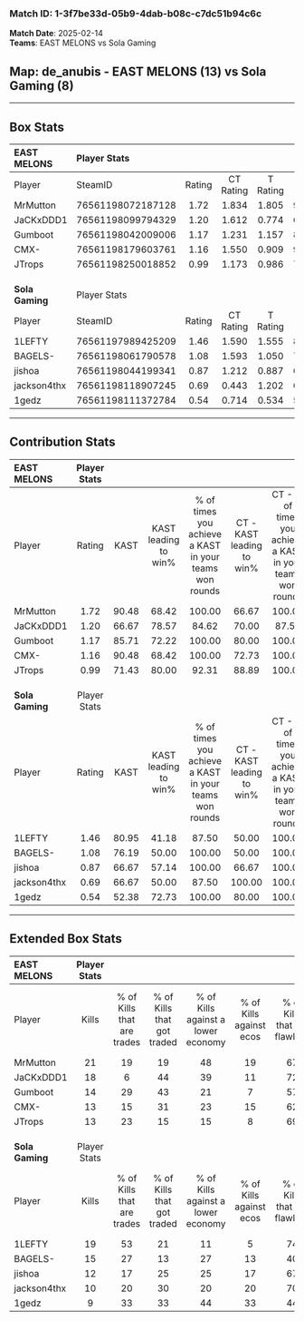 ### Match ID: 1-3f7be33d-05b9-4dab-b08c-c7dc51b94c6c  
**Match Date**: 2025-02-14  
**Teams**: EAST MELONS vs Sola Gaming  

## **Map**: de_anubis - EAST MELONS (13) vs Sola Gaming (8)  
---  

## Box Stats  

| **EAST MELONS** | Player Stats      |        |           |          |       |       |       |         |        |      |     |
| :- | :- | :-: | :-: | :-: | :-: | :-: | :-: | :-: | :-: | :-: | :-: |
| Player          | SteamID           | Rating | CT Rating | T Rating | KAST  |  ADR  | Kills | Assists | Deaths | K/D  | HS% |
| MrMutton        | 76561198072187128 |  1.72  |   1.834   |  1.805   | 90.48 | 130.1 |  21   |   10    |   13   | 1.62 | 47  |
| JaCKxDDD1       | 76561198099794329 |  1.20  |   1.612   |  0.774   | 66.67 | 87.3  |  18   |    3    |   15   | 1.20 | 44  |
| Gumboot         | 76561198042009006 |  1.17  |   1.231   |  1.157   | 85.71 | 64.0  |  14   |    2    |   12   | 1.17 | 42  |
| CMX-            | 76561198179603761 |  1.16  |   1.550   |  0.909   | 90.48 | 73.1  |  13   |    6    |   14   | 0.93 | 61  |
| JTrops          | 76561198250018852 |  0.99  |   1.173   |  0.986   | 71.43 | 52.6  |  13   |    2    |   12   | 1.08 | 30  |
|                 |                   |        |           |          |       |       |       |         |        |      |     |
|                 |                   |        |           |          |       |       |       |         |        |      |     |
|                 |                   |        |           |          |       |       |       |         |        |      |     |
| **Sola Gaming** | Player Stats      |        |           |          |       |       |       |         |        |      |     |
| Player          | SteamID           | Rating | CT Rating | T Rating | KAST  |  ADR  | Kills | Assists | Deaths | K/D  | HS% |
| 1LEFTY          | 76561197989425209 |  1.46  |   1.590   |  1.555   | 80.95 | 104.1 |  19   |    5    |   13   | 1.46 | 68  |
| BAGELS-         | 76561198061790578 |  1.08  |   1.593   |  1.050   | 76.19 | 75.2  |  15   |    3    |   16   | 0.94 | 53  |
| jishoa          | 76561198044199341 |  0.87  |   1.212   |  0.887   | 66.67 | 60.5  |  12   |    4    |   15   | 0.80 | 25  |
| jackson4thx     | 76561198118907245 |  0.69  |   0.443   |  1.202   | 66.67 | 53.3  |  10   |    3    |   18   | 0.56 | 40  |
| 1gedz           | 76561198111372784 |  0.54  |   0.714   |  0.534   | 52.38 | 51.1  |   9   |    3    |   18   | 0.50 | 55  |
---  

## Contribution Stats  

| **EAST MELONS** | Player Stats |       |                      |                                                        |                           |                                                             |                          |                                                            |
| :- | :-: | :-: | :-: | :-: | :-: | :-: | :-: | :-: |
| Player          |    Rating    | KAST  | KAST leading to win% | % of times you achieve a KAST in your teams won rounds | CT - KAST leading to win% | CT - % of times you achieve a KAST in your teams won rounds | T - KAST leading to win% | T - % of times you achieve a KAST in your teams won rounds |
| MrMutton        |     1.72     | 90.48 |        68.42         |                         100.00                         |           66.67           |                           100.00                            |          71.43           |                           100.00                           |
| JaCKxDDD1       |     1.20     | 66.67 |        78.57         |                         84.62                          |           70.00           |                            87.50                            |          100.00          |                           80.00                            |
| Gumboot         |     1.17     | 85.71 |        72.22         |                         100.00                         |           80.00           |                           100.00                            |          62.50           |                           100.00                           |
| CMX-            |     1.16     | 90.48 |        68.42         |                         100.00                         |           72.73           |                           100.00                            |          62.50           |                           100.00                           |
| JTrops          |     0.99     | 71.43 |        80.00         |                         92.31                          |           88.89           |                           100.00                            |          66.67           |                           80.00                            |
|                 |              |       |                      |                                                        |                           |                                                             |                          |                                                            |
|                 |              |       |                      |                                                        |                           |                                                             |                          |                                                            |
|                 |              |       |                      |                                                        |                           |                                                             |                          |                                                            |
| **Sola Gaming** | Player Stats |       |                      |                                                        |                           |                                                             |                          |                                                            |
| Player          |    Rating    | KAST  | KAST leading to win% | % of times you achieve a KAST in your teams won rounds | CT - KAST leading to win% | CT - % of times you achieve a KAST in your teams won rounds | T - KAST leading to win% | T - % of times you achieve a KAST in your teams won rounds |
| 1LEFTY          |     1.46     | 80.95 |        41.18         |                         87.50                          |           50.00           |                           100.00                            |          33.33           |                           75.00                            |
| BAGELS-         |     1.08     | 76.19 |        50.00         |                         100.00                         |           50.00           |                           100.00                            |          50.00           |                           100.00                           |
| jishoa          |     0.87     | 66.67 |        57.14         |                         100.00                         |           66.67           |                           100.00                            |          50.00           |                           100.00                           |
| jackson4thx     |     0.69     | 66.67 |        50.00         |                         87.50                          |          100.00           |                           100.00                            |          30.00           |                           75.00                            |
| 1gedz           |     0.54     | 52.38 |        72.73         |                         100.00                         |           80.00           |                           100.00                            |          66.67           |                           100.00                           |
---  

## Extended Box Stats  

| **EAST MELONS** | Player Stats |                            |                            |                                    |                         |                              |                                 |        |                             |                                     |                          |                               |                            |
| :- | :-: | :-: | :-: | :-: | :-: | :-: | :-: | :-: | :-: | :-: | :-: | :-: | :-: |
| Player          |    Kills     | % of Kills that are trades | % of Kills that got traded | % of Kills against a lower economy | % of Kills against ecos | % of Kills that are flawless | % of Kills that are close duels | Deaths | % of Deaths that get traded | % of Deaths against a lower economy | % of Deaths against ecos | % of Deaths that are flawless | % of Deaths that are close |
| MrMutton        |      21      |             19             |             19             |                 48                 |           19            |              67              |                5                |   13   |             31              |                  0                  |            0             |              46               |             23             |
| JaCKxDDD1       |      18      |             6              |             44             |                 39                 |           11            |              72              |                0                |   15   |             13              |                 20                  |            13            |              47               |             0              |
| Gumboot         |      14      |             29             |             43             |                 21                 |            7            |              57              |                0                |   12   |              8              |                  8                  |            0             |              83               |             8              |
| CMX-            |      13      |             15             |             31             |                 23                 |           15            |              62              |                8                |   14   |             29              |                 14                  |            7             |              36               |             14             |
| JTrops          |      13      |             23             |             15             |                 15                 |            8            |              69              |                0                |   12   |             33              |                 17                  |            8             |              83               |             8              |
|                 |              |                            |                            |                                    |                         |                              |                                 |        |                             |                                     |                          |                               |                            |
|                 |              |                            |                            |                                    |                         |                              |                                 |        |                             |                                     |                          |                               |                            |
|                 |              |                            |                            |                                    |                         |                              |                                 |        |                             |                                     |                          |                               |                            |
| **Sola Gaming** | Player Stats |                            |                            |                                    |                         |                              |                                 |        |                             |                                     |                          |                               |                            |
| Player          |    Kills     | % of Kills that are trades | % of Kills that got traded | % of Kills against a lower economy | % of Kills against ecos | % of Kills that are flawless | % of Kills that are close duels | Deaths | % of Deaths that get traded | % of Deaths against a lower economy | % of Deaths against ecos | % of Deaths that are flawless | % of Deaths that are close |
| 1LEFTY          |      19      |             53             |             21             |                 11                 |            5            |              74              |               11                |   13   |              8              |                  0                  |            0             |              46               |             0              |
| BAGELS-         |      15      |             27             |             13             |                 27                 |           13            |              40              |                0                |   16   |             44              |                  6                  |            6             |              56               |             6              |
| jishoa          |      12      |             17             |             25             |                 25                 |           17            |              67              |               17                |   15   |             40              |                  7                  |            7             |              80               |             0              |
| jackson4thx     |      10      |             20             |             30             |                 20                 |           20            |              70              |                0                |   18   |             39              |                 11                  |            6             |              78               |             0              |
| 1gedz           |      9       |             33             |             33             |                 44                 |           33            |              44              |               33                |   18   |             17              |                 11                  |            6             |              67               |             6              |
